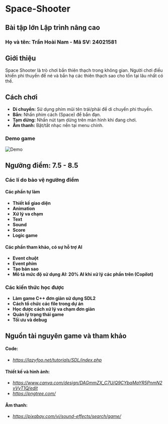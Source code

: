 # Space-Shooter
<h2>Bài tập lớn Lập trình nâng cao</h2>
<h3>Họ và tên: Trần Hoài Nam - Mã SV: 24021581</h3>

## Giới thiệu
Space Shooter là trò chơi bắn thiên thạch trong không gian. Người chơi điều khiển phi thuyền để né và bắn hạ các thiên thạch sao cho tồn tại lâu nhất có thế. 

## Cách chơi
- **Di chuyển:** Sử dụng phím mũi tên trái/phải để di chuyển phi thuyền.
- **Bắn:** Nhấn phím cách (Space) để bắn đạn.
- **Tạm dừng:** Nhấn nút tạm dừng trên màn hình khi đang chơi.
- **Âm thanh:** Bật/tắt nhạc nền tại menu chính.

### Demo game
![Demo](resources/Demo.gif)

## Ngưỡng điểm:  7.5 - 8.5
### Các lí do bảo vệ ngưỡng điểm
#### Các phần tự làm
- **Thiết kế giao diện**
- **Animation**
- **Xử lý va chạm**
- **Text**
- **Sound** 
- **Score**
- **Logic game**
#### Các phần tham khảo, có sự hỗ trợ AI
- **Event chuột**
- **Event phím**
- **Tạo bản sao**
- **Mô tả mức độ sử dụng AI: 20% AI khi xử lý các phần trên (Copilot)**
### Các kiến thức học được
- **Làm game C++ đơn giản sử dụng SDL2**
- **Cách tổ chức các file trong dự án**
- **Học được cách xử lý va chạm đơn giản**
- **Quản lý trạng thái game**
- **Tối ưu và debug**

## Nguồn tài nguyên game và tham khảo
#### Code: 
- *https://lazyfoo.net/tutorials/SDL/index.php*
#### Thiết kế và hình ảnh:
- *https://www.canva.com/design/DAGmmZX_C7U/Q9CYbqMaYR5PnmN2vVyT1Q/edit*
- *https://pngtree.com/*
#### Âm thanh:
- *https://pixabay.com/vi/sound-effects/search/game/*


